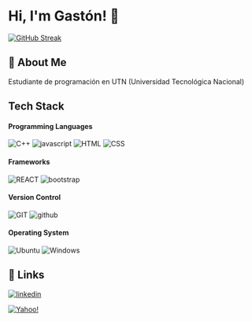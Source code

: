 
# Hi, I'm Gastón! 👋



[![GitHub Streak](https://github-readme-streak-stats.herokuapp.com?user=gastonmonsalvo&theme=github-dark&hide_border=true)](https://git.io/streak-stats)


## 🚀 About Me
Estudiante de programación en UTN (Universidad Tecnológica Nacional)

## Tech Stack

#### Programming Languages

 ![C++](https://img.shields.io/badge/c++%20-%2300599C.svg?&style=for-the-badge&logo=c%2B%2B&ogoColor=white)
 ![javascript](https://img.shields.io/badge/javascript%20-%23323330.svg?&style=for-the-badge&logo=javascript&logoColor=%23F7DF1E")
![HTML](https://img.shields.io/badge/html5%20-%23E34F26.svg?&style=for-the-badge&logo=html5&logoColor=white)
![CSS](https://img.shields.io/badge/css3%20-%231572B6.svg?&style=for-the-badge&logo=css3&logoColor=white)


#### Frameworks
![REACT](https://img.shields.io/badge/react%20-%2320232a.svg?&style=for-the-badge&logo=react&logoColor=%2361DAFB"/>)
![bootstrap](https://img.shields.io/badge/bootstrap%20-%23563D7C.svg?&style=for-the-badge&logo=bootstrap&logoColor=white)

#### Version Control
![GIT](https://img.shields.io/badge/git%20-%23F05033.svg?&style=for-the-badge&logo=git&logoColor=white)
![github](https://img.shields.io/badge/github%20-%23121011.svg?&style=for-the-badge&logo=github&logoColor=white)

#### Operating System
![Ubuntu](https://img.shields.io/badge/Ubuntu-E95420?style=for-the-badge&logo=ubuntu&logoColor=white)
![Windows](https://img.shields.io/badge/Windows-0078D6?style=for-the-badge&logo=windows&logoColor=white)
## 🔗 Links
[![linkedin](https://img.shields.io/badge/linkedin-0A66C2?style=for-the-badge&logo=linkedin&logoColor=white)](https://www.linkedin.com/in/gastonmonsalvo/)

[![Yahoo!](https://img.shields.io/badge/Yahoo!-6001D2?style=for-the-badge&logo=Yahoo!&logoColor=white)](mailto:gastonmonsalvo@yahoo.com)
